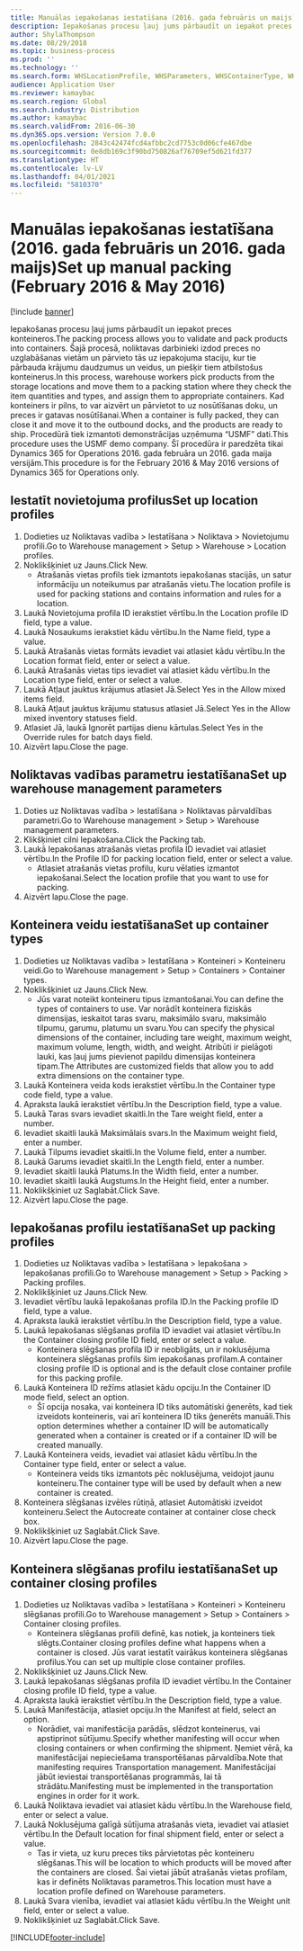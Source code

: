 ```yaml
---
title: Manuālas iepakošanas iestatīšana (2016. gada februāris un maijs)
description: Iepakošanas procesu ļauj jums pārbaudīt un iepakot preces konteineros.
author: ShylaThompson
ms.date: 08/29/2018
ms.topic: business-process
ms.prod: ''
ms.technology: ''
ms.search.form: WHSLocationProfile, WHSParameters, WHSContainerType, WHSPackProfile, WHSCloseContainerProfile, InventLocationIdLookup, UnitOfMeasureLookup
audience: Application User
ms.reviewer: kamaybac
ms.search.region: Global
ms.search.industry: Distribution
ms.author: kamaybac
ms.search.validFrom: 2016-06-30
ms.dyn365.ops.version: Version 7.0.0
ms.openlocfilehash: 2843c42474fcd4afbbc2cd7753c0d06cfe467dbe
ms.sourcegitcommit: 0e8db169c3f90bd750826af76709ef5d621fd377
ms.translationtype: HT
ms.contentlocale: lv-LV
ms.lasthandoff: 04/01/2021
ms.locfileid: "5810370"
---
```

# <a name="set-up-manual-packing-february-2016--may-2016"></a><span data-ttu-id="bb621-103">Manuālas iepakošanas iestatīšana (2016. gada februāris un 2016. gada maijs)</span><span class="sxs-lookup"><span data-stu-id="bb621-103">Set up manual packing (February 2016 & May 2016)</span></span>

[!include [banner](../../includes/banner.md)]

<span data-ttu-id="bb621-104">Iepakošanas procesu ļauj jums pārbaudīt un iepakot preces konteineros.</span><span class="sxs-lookup"><span data-stu-id="bb621-104">The packing process allows you to validate and pack products into containers.</span></span> <span data-ttu-id="bb621-105">Šajā procesā, noliktavas darbinieki izdod preces no uzglabāšanas vietām un pārvieto tās uz iepakojuma staciju, kur tie pārbauda krājumu daudzumus un veidus, un piešķir tiem atbilstošus konteinerus.</span><span class="sxs-lookup"><span data-stu-id="bb621-105">In this process, warehouse workers pick products from the storage locations and move them to a packing station where they check the item quantities and types, and assign them to appropriate containers.</span></span> <span data-ttu-id="bb621-106">Kad konteiners ir pilns, to var aizvērt un pārvietot to uz nosūtīšanas doku, un preces ir gatavas nosūtīšanai.</span><span class="sxs-lookup"><span data-stu-id="bb621-106">When a container is fully packed, they can close it and move it to the outbound docks, and the products are ready to ship.</span></span> <span data-ttu-id="bb621-107">Procedūrā tiek izmantoti demonstrācijas uzņēmuma “USMF” dati.</span><span class="sxs-lookup"><span data-stu-id="bb621-107">This procedure uses the USMF demo company.</span></span> <span data-ttu-id="bb621-108">Šī procedūra ir paredzēta tikai Dynamics 365 for Operations 2016. gada februāra un 2016. gada maija versijām.</span><span class="sxs-lookup"><span data-stu-id="bb621-108">This procedure is for the February 2016 & May 2016 versions of Dynamics 365 for Operations only.</span></span>


## <a name="set-up-location-profiles"></a><span data-ttu-id="bb621-109">Iestatīt novietojuma profilus</span><span class="sxs-lookup"><span data-stu-id="bb621-109">Set up location profiles</span></span>
1. <span data-ttu-id="bb621-110">Dodieties uz Noliktavas vadība > Iestatīšana > Noliktava > Novietojumu profili.</span><span class="sxs-lookup"><span data-stu-id="bb621-110">Go to Warehouse management > Setup > Warehouse > Location profiles.</span></span>
2. <span data-ttu-id="bb621-111">Noklikšķiniet uz Jauns.</span><span class="sxs-lookup"><span data-stu-id="bb621-111">Click New.</span></span>
    * <span data-ttu-id="bb621-112">Atrašanās vietas profils tiek izmantots iepakošanas stacijās, un satur informāciju un noteikumus par atrašanās vietu.</span><span class="sxs-lookup"><span data-stu-id="bb621-112">The location profile is used for packing stations and contains information and rules for a location.</span></span>  
3. <span data-ttu-id="bb621-113">Laukā Novietojuma profila ID ierakstiet vērtību.</span><span class="sxs-lookup"><span data-stu-id="bb621-113">In the Location profile ID field, type a value.</span></span>
4. <span data-ttu-id="bb621-114">Laukā Nosaukums ierakstiet kādu vērtību.</span><span class="sxs-lookup"><span data-stu-id="bb621-114">In the Name field, type a value.</span></span>
5. <span data-ttu-id="bb621-115">Laukā Atrašanās vietas formāts ievadiet vai atlasiet kādu vērtību.</span><span class="sxs-lookup"><span data-stu-id="bb621-115">In the Location format field, enter or select a value.</span></span>
6. <span data-ttu-id="bb621-116">Laukā Atrašanās vietas tips ievadiet vai atlasiet kādu vērtību.</span><span class="sxs-lookup"><span data-stu-id="bb621-116">In the Location type field, enter or select a value.</span></span>
7. <span data-ttu-id="bb621-117">Laukā Atļaut jauktus krājumus atlasiet Jā.</span><span class="sxs-lookup"><span data-stu-id="bb621-117">Select Yes in the Allow mixed items field.</span></span>
8. <span data-ttu-id="bb621-118">Laukā Atļaut jauktus krājumu statusus atlasiet Jā.</span><span class="sxs-lookup"><span data-stu-id="bb621-118">Select Yes in the Allow mixed  inventory statuses field.</span></span>
9. <span data-ttu-id="bb621-119">Atlasiet Jā, laukā Ignorēt partijas dienu kārtulas.</span><span class="sxs-lookup"><span data-stu-id="bb621-119">Select Yes in the Override rules for batch days field.</span></span>
10. <span data-ttu-id="bb621-120">Aizvērt lapu.</span><span class="sxs-lookup"><span data-stu-id="bb621-120">Close the page.</span></span>

## <a name="set-up-warehouse-management-parameters"></a><span data-ttu-id="bb621-121">Noliktavas vadības parametru iestatīšana</span><span class="sxs-lookup"><span data-stu-id="bb621-121">Set up warehouse management parameters</span></span> 
1. <span data-ttu-id="bb621-122">Doties uz Noliktavas vadība > Iestatīšana > Noliktavas pārvaldības parametri.</span><span class="sxs-lookup"><span data-stu-id="bb621-122">Go to Warehouse management > Setup > Warehouse management parameters.</span></span>
2. <span data-ttu-id="bb621-123">Klikšķiniet cilni Iepakošana.</span><span class="sxs-lookup"><span data-stu-id="bb621-123">Click the Packing tab.</span></span>
3. <span data-ttu-id="bb621-124">Laukā Iepakošanas atrašanās vietas profila ID ievadiet vai atlasiet vērtību.</span><span class="sxs-lookup"><span data-stu-id="bb621-124">In the Profile ID for packing location field, enter or select a value.</span></span>
    * <span data-ttu-id="bb621-125">Atlasiet atrašanās vietas profilu, kuru vēlaties izmantot iepakošanai.</span><span class="sxs-lookup"><span data-stu-id="bb621-125">Select the location profile that you want to use for packing.</span></span>  
4. <span data-ttu-id="bb621-126">Aizvērt lapu.</span><span class="sxs-lookup"><span data-stu-id="bb621-126">Close the page.</span></span>

## <a name="set-up-container-types"></a><span data-ttu-id="bb621-127">Konteinera veidu iestatīšana</span><span class="sxs-lookup"><span data-stu-id="bb621-127">Set up container types</span></span>
1. <span data-ttu-id="bb621-128">Dodieties uz Noliktavas vadība > Iestatīšana > Konteineri > Konteineru veidi.</span><span class="sxs-lookup"><span data-stu-id="bb621-128">Go to Warehouse management > Setup > Containers > Container types.</span></span>
2. <span data-ttu-id="bb621-129">Noklikšķiniet uz Jauns.</span><span class="sxs-lookup"><span data-stu-id="bb621-129">Click New.</span></span>
    * <span data-ttu-id="bb621-130">Jūs varat noteikt konteineru tipus izmantošanai.</span><span class="sxs-lookup"><span data-stu-id="bb621-130">You can define the types of containers to use.</span></span> <span data-ttu-id="bb621-131">Var norādīt konteinera fiziskās dimensijas, ieskaitot taras svaru, maksimālo svaru, maksimālo tilpumu, garumu, platumu un svaru.</span><span class="sxs-lookup"><span data-stu-id="bb621-131">You can specify the physical dimensions of the container, including tare weight, maximum weight, maximum volume, length, width, and weight.</span></span>  <span data-ttu-id="bb621-132">Atribūti ir pielāgoti lauki, kas ļauj jums pievienot papildu dimensijas konteinera tipam.</span><span class="sxs-lookup"><span data-stu-id="bb621-132">The Attributes are customized fields that allow you to add extra dimensions on the container type.</span></span>     
3. <span data-ttu-id="bb621-133">Laukā Konteinera veida kods ierakstiet vērtību.</span><span class="sxs-lookup"><span data-stu-id="bb621-133">In the Container type code field, type a value.</span></span>
4. <span data-ttu-id="bb621-134">Apraksta laukā ierakstiet vērtību.</span><span class="sxs-lookup"><span data-stu-id="bb621-134">In the Description field, type a value.</span></span>
5. <span data-ttu-id="bb621-135">Laukā Taras svars ievadiet skaitli.</span><span class="sxs-lookup"><span data-stu-id="bb621-135">In the Tare weight field, enter a number.</span></span>
6. <span data-ttu-id="bb621-136">Ievadiet skaitli laukā Maksimālais svars.</span><span class="sxs-lookup"><span data-stu-id="bb621-136">In the Maximum weight field, enter a number.</span></span>
7. <span data-ttu-id="bb621-137">Laukā Tilpums ievadiet skaitli.</span><span class="sxs-lookup"><span data-stu-id="bb621-137">In the Volume field, enter a number.</span></span>
8. <span data-ttu-id="bb621-138">Laukā Garums ievadiet skaitli.</span><span class="sxs-lookup"><span data-stu-id="bb621-138">In the Length field, enter a number.</span></span>
9. <span data-ttu-id="bb621-139">Ievadiet skaitli laukā Platums.</span><span class="sxs-lookup"><span data-stu-id="bb621-139">In the Width field, enter a number.</span></span>
10. <span data-ttu-id="bb621-140">Ievadiet skaitli laukā Augstums.</span><span class="sxs-lookup"><span data-stu-id="bb621-140">In the Height field, enter a number.</span></span>
11. <span data-ttu-id="bb621-141">Noklikšķiniet uz Saglabāt.</span><span class="sxs-lookup"><span data-stu-id="bb621-141">Click Save.</span></span>
12. <span data-ttu-id="bb621-142">Aizvērt lapu.</span><span class="sxs-lookup"><span data-stu-id="bb621-142">Close the page.</span></span>

## <a name="set-up-packing-profiles"></a><span data-ttu-id="bb621-143">Iepakošanas profilu iestatīšana</span><span class="sxs-lookup"><span data-stu-id="bb621-143">Set up packing profiles</span></span>
1. <span data-ttu-id="bb621-144">Dodieties uz Noliktavas vadība > Iestatīšana > Iepakošana > Iepakošanas profili.</span><span class="sxs-lookup"><span data-stu-id="bb621-144">Go to Warehouse management > Setup > Packing > Packing profiles.</span></span>
2. <span data-ttu-id="bb621-145">Noklikšķiniet uz Jauns.</span><span class="sxs-lookup"><span data-stu-id="bb621-145">Click New.</span></span>
3. <span data-ttu-id="bb621-146">Ievadiet vērtību laukā Iepakošanas profila ID.</span><span class="sxs-lookup"><span data-stu-id="bb621-146">In the Packing profile ID field, type a value.</span></span>
4. <span data-ttu-id="bb621-147">Apraksta laukā ierakstiet vērtību.</span><span class="sxs-lookup"><span data-stu-id="bb621-147">In the Description field, type a value.</span></span>
5. <span data-ttu-id="bb621-148">Laukā Iepakošanas slēgšanas profila ID ievadiet vai atlasiet vērtību.</span><span class="sxs-lookup"><span data-stu-id="bb621-148">In the Container closing profile ID field, enter or select a value.</span></span>
    * <span data-ttu-id="bb621-149">Konteinera slēgšanas profila ID ir neobligāts, un ir noklusējuma konteinera slēgšanas profils šim iepakošanas profilam.</span><span class="sxs-lookup"><span data-stu-id="bb621-149">A container closing profile ID is optional and is the default close container profile for this packing profile.</span></span>  
6. <span data-ttu-id="bb621-150">Laukā Konteinera ID režīms atlasiet kādu opciju.</span><span class="sxs-lookup"><span data-stu-id="bb621-150">In the Container ID mode field, select an option.</span></span>
    * <span data-ttu-id="bb621-151">Šī opcija nosaka, vai konteinera ID tiks automātiski ģenerēts, kad tiek izveidots konteineris, vai arī konteinera ID tiks ģenerēts manuāli.</span><span class="sxs-lookup"><span data-stu-id="bb621-151">This option determines whether a container ID will be automatically generated when a container is created or if a container ID will be created manually.</span></span>  
7. <span data-ttu-id="bb621-152">Laukā Konteinera veids, ievadiet vai atlasiet kādu vērtību.</span><span class="sxs-lookup"><span data-stu-id="bb621-152">In the Container type field, enter or select a value.</span></span>
    * <span data-ttu-id="bb621-153">Konteinera veids tiks izmantots pēc noklusējuma, veidojot jaunu konteineru.</span><span class="sxs-lookup"><span data-stu-id="bb621-153">The container type will be used by default when a new container is created.</span></span>  
8. <span data-ttu-id="bb621-154">Konteinera slēgšanas izvēles rūtiņā, atlasiet Automātiski izveidot konteineru.</span><span class="sxs-lookup"><span data-stu-id="bb621-154">Select the Autocreate container at container close check box.</span></span>
9. <span data-ttu-id="bb621-155">Noklikšķiniet uz Saglabāt.</span><span class="sxs-lookup"><span data-stu-id="bb621-155">Click Save.</span></span>
10. <span data-ttu-id="bb621-156">Aizvērt lapu.</span><span class="sxs-lookup"><span data-stu-id="bb621-156">Close the page.</span></span>

## <a name="set-up-container-closing-profiles"></a><span data-ttu-id="bb621-157">Konteinera slēgšanas profilu iestatīšana</span><span class="sxs-lookup"><span data-stu-id="bb621-157">Set up container closing profiles</span></span>
1. <span data-ttu-id="bb621-158">Dodieties uz Noliktavas vadība > Iestatīšana > Konteineri > Konteineru slēgšanas profili.</span><span class="sxs-lookup"><span data-stu-id="bb621-158">Go to Warehouse management > Setup > Containers > Container closing profiles.</span></span>
    * <span data-ttu-id="bb621-159">Konteinera slēgšanas profili definē, kas notiek, ja konteiners tiek slēgts.</span><span class="sxs-lookup"><span data-stu-id="bb621-159">Container closing profiles define what happens when a container is closed.</span></span> <span data-ttu-id="bb621-160">Jūs varat iestatīt vairākus konteinera slēgšanas profilus.</span><span class="sxs-lookup"><span data-stu-id="bb621-160">You can set up multiple close container profiles.</span></span>       
2. <span data-ttu-id="bb621-161">Noklikšķiniet uz Jauns.</span><span class="sxs-lookup"><span data-stu-id="bb621-161">Click New.</span></span>
3. <span data-ttu-id="bb621-162">Laukā Iepakošanas slēgšanas profila ID ievadiet vērtību.</span><span class="sxs-lookup"><span data-stu-id="bb621-162">In the Container closing profile ID field, type a value.</span></span>
4. <span data-ttu-id="bb621-163">Apraksta laukā ierakstiet vērtību.</span><span class="sxs-lookup"><span data-stu-id="bb621-163">In the Description field, type a value.</span></span>
5. <span data-ttu-id="bb621-164">Laukā Manifestācija, atlasiet opciju.</span><span class="sxs-lookup"><span data-stu-id="bb621-164">In the Manifest at field, select an option.</span></span>
    * <span data-ttu-id="bb621-165">Norādiet, vai manifestācija parādās, slēdzot konteinerus, vai apstiprinot sūtījumu.</span><span class="sxs-lookup"><span data-stu-id="bb621-165">Specify whether manifesting will occur when closing containers or when confirming the shipment.</span></span> <span data-ttu-id="bb621-166">Ņemiet vērā, ka manifestācijai nepieciešama transportēšanas pārvaldība.</span><span class="sxs-lookup"><span data-stu-id="bb621-166">Note that manifesting requires Transportation management.</span></span> <span data-ttu-id="bb621-167">Manifestācijai jābūt ieviestai transportēšanas programmās, lai tā strādātu.</span><span class="sxs-lookup"><span data-stu-id="bb621-167">Manifesting must be implemented in the transportation engines in order for it work.</span></span>  
6. <span data-ttu-id="bb621-168">Laukā Noliktava ievadiet vai atlasiet kādu vērtību.</span><span class="sxs-lookup"><span data-stu-id="bb621-168">In the Warehouse field, enter or select a value.</span></span>
7. <span data-ttu-id="bb621-169">Laukā Noklusējuma galīgā sūtījuma atrašanās vieta, ievadiet vai atlasiet vērtību.</span><span class="sxs-lookup"><span data-stu-id="bb621-169">In the Default location for final shipment field, enter or select a value.</span></span>
    * <span data-ttu-id="bb621-170">Tas ir vieta, uz kuru preces tiks pārvietotas pēc konteineru slēgšanas.</span><span class="sxs-lookup"><span data-stu-id="bb621-170">This will be location to which products will be moved after the containers are closed.</span></span> <span data-ttu-id="bb621-171">Šai vietai jābūt atrašanās vietas profilam, kas ir definēts Noliktavas parametros.</span><span class="sxs-lookup"><span data-stu-id="bb621-171">This location must have a location profile defined on Warehouse parameters.</span></span>  
8. <span data-ttu-id="bb621-172">Laukā Svara vienība, ievadiet vai atlasiet kādu vērtību.</span><span class="sxs-lookup"><span data-stu-id="bb621-172">In the Weight unit field, enter or select a value.</span></span>
9. <span data-ttu-id="bb621-173">Noklikšķiniet uz Saglabāt.</span><span class="sxs-lookup"><span data-stu-id="bb621-173">Click Save.</span></span>



[!INCLUDE[footer-include](../../../includes/footer-banner.md)]